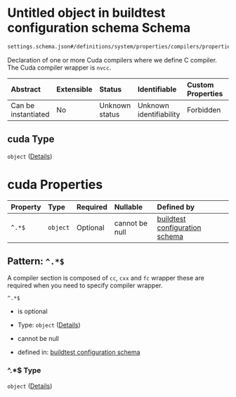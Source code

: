# Untitled object in buildtest configuration schema Schema

```txt
settings.schema.json#/definitions/system/properties/compilers/properties/compiler/properties/cuda
```

Declaration of one or more Cuda compilers where we define C compiler. The Cuda compiler wrapper is `nvcc`.

| Abstract            | Extensible | Status         | Identifiable            | Custom Properties | Additional Properties | Access Restrictions | Defined In                                                                  |
| :------------------ | :--------- | :------------- | :---------------------- | :---------------- | :-------------------- | :------------------ | :-------------------------------------------------------------------------- |
| Can be instantiated | No         | Unknown status | Unknown identifiability | Forbidden         | Allowed               | none                | [settings.schema.json*](../out/settings.schema.json "open original schema") |

## cuda Type

`object` ([Details](settings-definitions-system-properties-compilers-properties-compiler-properties-cuda.md))

# cuda Properties

| Property | Type     | Required | Nullable       | Defined by                                                                                                                                                                                            |
| :------- | :------- | :------- | :------------- | :---------------------------------------------------------------------------------------------------------------------------------------------------------------------------------------------------- |
| `^.*$`   | `object` | Optional | cannot be null | [buildtest configuration schema](settings-definitions-compiler_section.md "settings.schema.json#/definitions/system/properties/compilers/properties/compiler/properties/cuda/patternProperties/^.*$") |

## Pattern: `^.*$`

A compiler section is composed of `cc`, `cxx` and `fc` wrapper these are required when you need to specify compiler wrapper.

`^.*$`

*   is optional

*   Type: `object` ([Details](settings-definitions-compiler_section.md))

*   cannot be null

*   defined in: [buildtest configuration schema](settings-definitions-compiler_section.md "settings.schema.json#/definitions/system/properties/compilers/properties/compiler/properties/cuda/patternProperties/^.\*$")

### ^.\*$ Type

`object` ([Details](settings-definitions-compiler_section.md))
